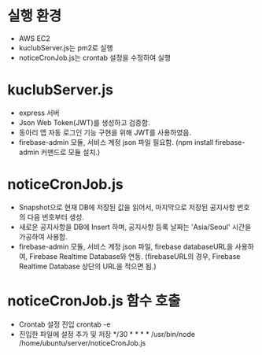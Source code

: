 # 실행 환경
- AWS EC2
- kuclubServer.js는 pm2로 실행
- noticeCronJob.js는 crontab 설정을 수정하여 실행
  
# kuclubServer.js
- express 서버
- Json Web Token(JWT)를 생성하고 검증함.
- 동아리 앱 자동 로그인 기능 구현을 위해 JWT를 사용하였음.
- firebase-admin 모듈, 서비스 계정 json 파일 필요함.
  (npm install firebase-admin 커맨드로 모듈 설치.)
# noticeCronJob.js
- Snapshot으로 현재 DB에 저장된 값을 읽어서, 마지막으로 저장된 공지사항 번호의 다음 번호부터 생성.
- 새로운 공지사항을 DB에 Insert 하며, 공지사항 등록 날짜는 'Asia/Seoul' 시간을 가공하여 사용함.
- firebase-admin 모듈, 서비스 계정 json 파일, firebase databaseURL을 사용하여, Firebase Realtime Database와 연동.
(firebaseURL의 경우, Firebase Realtime Database 상단의 URL을 적으면 됨.)

# noticeCronJob.js 함수 호출
- Crontab 설정 진입
crontab -e
- 진입한 파일에 설정 추가 및 저장
*/30 * * * * /usr/bin/node /home/ubuntu/server/noticeCronJob.js
